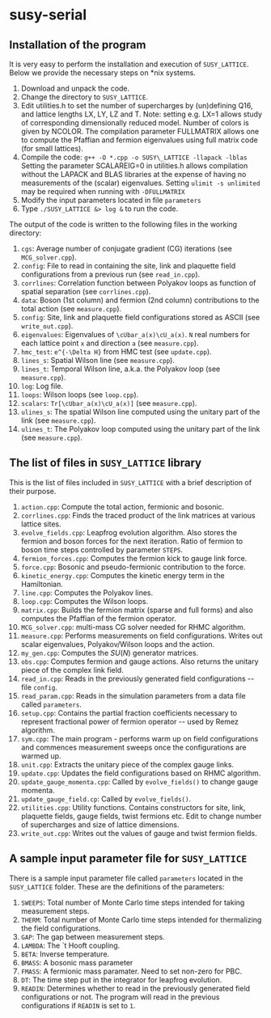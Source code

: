 # susy-serial

## Installation of the program

It is very easy to perform the installation and execution of `SUSY_LATTICE`.  Below we provide the necessary steps on \*nix systems.

1. Download and unpack the code.
2. Change the directory to `SUSY_LATTICE`.
3. Edit utilities.h to set the number of supercharges by (un)defining Q16, and lattice lengths LX, LY, LZ and T.  Note: setting e.g. LX=1 allows study of corresponding dimensionally reduced model.  Number of colors is given by NCOLOR.  The compilation parameter FULLMATRIX allows one to compute the Pfaffian and fermion eigenvalues using full matrix code (for small lattices).
4. Compile the code: `g++ -O *.cpp -o SUSY\_LATTICE -llapack -lblas`
Setting the parameter SCALAREIG=0 in utilities.h allows compilation without the LAPACK and BLAS libraries at the expense of having no measurements of the (scalar) eigenvalues.
Setting `ulimit -s unlimited` may be required when running with `-DFULLMATRIX`
5. Modify the input parameters located in file `parameters`
6. Type `./SUSY_LATTICE &> log &` to run the code.

The output of the code is written to the following files in the working directory:

1. `cgs`: Average number of conjugate gradient (CG) iterations (see `MCG_solver.cpp`).
2. `config`: File to read in containing the site, link and plaquette field configurations from a previous run (see `read_in.cpp`).
3. `corrlines`: Correlation function between Polyakov loops as function of spatial separation (see `corrlines.cpp`).
4. `data`: Boson (1st column) and fermion (2nd column)  contributions to the total action (see `measure.cpp`).
5. `config`: Site, link and plaquette field configurations stored as ASCII (see `write_out.cpp`).
6. `eigenvalues`:  Eigenvalues of `\cUbar_a(x)\cU_a(x)`. `N` real numbers for each lattice point `x` and direction `a` (see `measure.cpp`).
7. `hmc_test`: `e^{-\Delta H}` from HMC test (see `update.cpp`).
8. `lines_s`: Spatial Wilson line (see `measure.cpp`).
9. `lines_t`: Temporal Wilson line, a.k.a. the Polyakov loop (see `measure.cpp`).
10. `log`: Log file.
11. `loops`: Wilson loops (see `loop.cpp`).
12. `scalars`: `Tr[\cUbar_a(x)\cU_a(x)]` (see `measure.cpp`).
13. `ulines_s`: The spatial Wilson line computed using the unitary part of the link (see `measure.cpp`).
14. `ulines_t`: The Polyakov loop computed using the unitary part of the link (see `measure.cpp`).

## The list of files in `SUSY_LATTICE` library

This is the list of files included in `SUSY_LATTICE` with a brief description of their purpose.

1. `action.cpp`: Compute the total action, fermionic and bosonic.
2. `corrlines.cpp`: Finds the traced product of the link matrices at various lattice sites.
3. `evolve_fields.cpp`: Leapfrog evolution algorithm. Also stores the fermion and boson forces for the next iteration. Ratio of fermion to boson time steps controlled by parameter `STEPS`.
4. `fermion_forces.cpp`: Computes the fermion kick to gauge link force.
5. `force.cpp`: Bosonic and pseudo-fermionic contribution to the force.
6. `kinetic_energy.cpp`: Computes the kinetic energy term in the Hamiltonian.
7. `line.cpp`: Computes the Polyakov lines.
8. `loop.cpp`: Computes the Wilson loops.
9. `matrix.cpp`: Builds the fermion matrix (sparse and full forms) and also computes the Pfaffian of the fermion operator.
10. `MCG_solver.cpp`: multi-mass CG solver needed for RHMC algorithm.
11. `measure.cpp`: Performs measurements on field configurations.  Writes out scalar eigenvalues, Polyakov/Wilson loops and the action.
12. `my_gen.cpp`: Computes the $SU(N)$ generator matrices.
13. `obs.cpp`: Computes fermion and gauge actions. Also returns the unitary piece of the complex link field.
14. `read_in.cpp`: Reads in the previously generated field configurations -- file `config`.
15. `read_param.cpp`: Reads in the simulation parameters from a data file called `parameters`.
16. `setup.cpp`: Contains the partial fraction coefficients necessary to represent fractional power of fermion operator -- used by Remez algorithm.
17. `sym.cpp`: The main program - performs warm up on field configurations and commences measurement sweeps once the configurations are warmed up.
18. `unit.cpp`: Extracts the unitary piece of the complex gauge links.
19. `update.cpp`: Updates the field configurations based on RHMC algorithm.
20. `update_gauge_momenta.cpp`: Called by `evolve_fields()` to change gauge momenta.
21. `update_gauge_field.cp`: Called by `evolve_fields()`.
22. `utilities.cpp`: Utility functions. Contains constructors for site, link, plaquette fields, gauge fields, twist fermions etc.  Edit to change number of supercharges and size of lattice dimensions.
23. `write_out.cpp`: Writes out the values of gauge and twist fermion fields.

## A sample input parameter file for `SUSY_LATTICE`

There is a sample input parameter file called `parameters` located in the `SUSY_LATTICE` folder.  These are the definitions of the parameters:

1. `SWEEPS`: Total number of Monte Carlo time steps intended for taking measurement steps.
2. `THERM`: Total number of Monte Carlo time steps intended for thermalizing the field configurations.
3. `GAP`: The gap between measurement steps.
4. `LAMBDA`: The `t Hooft coupling.
5. `BETA`: Inverse temperature.
6. `BMASS`: A bosonic mass parameter
7. `FMASS`: A fermionic mass paramater. Need to set non-zero for PBC.
8. `DT`: The time step put in the integrator for leapfrog evolution.
9. `READIN`: Determines whether to read in the previously generated field configurations or not.  The program will read in the previous configurations if `READIN` is set to `1`.
